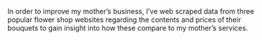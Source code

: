 In order to improve my mother’s business, I’ve web scraped data from three popular flower shop websites regarding the contents and prices of their bouquets to gain insight into how these compare to my mother’s services.
